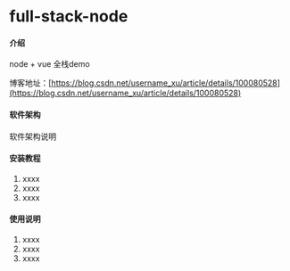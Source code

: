 # full-stack-node

#### 介绍
node + vue 全栈demo

博客地址：[https://blog.csdn.net/username_xu/article/details/100080528](https://blog.csdn.net/username_xu/article/details/100080528)

#### 软件架构
软件架构说明


#### 安装教程

1. xxxx
2. xxxx
3. xxxx

#### 使用说明

1. xxxx
2. xxxx
3. xxxx
